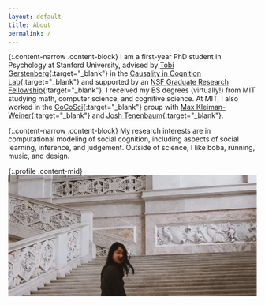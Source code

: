 ```yaml
---
layout: default
title: About
permalink: /
---
```


{:.content-narrow .content-block}
I am a first-year PhD student in Psychology at Stanford University, advised by [Tobi Gerstenberg](http://cicl.stanford.edu/member/tobias_gerstenberg/){:target="_blank"} in the [Causality in Cognition Lab](http://cicl.stanford.edu/){:target="_blank"} and supported by an [NSF Graduate Research Fellowship](https://www.nsfgrfp.org/){:target="_blank"}. I received my BS degrees (virtually!) from MIT studying math, computer science, and cognitive science. At MIT, I also worked in the [CoCoSci](http://cocosci.mit.edu/){:target="_blank"} group with [Max Kleiman-Weiner](http://www.mit.edu/~maxkw/){:target="_blank"} and [Josh Tenenbaum](http://cocosci.mit.edu/josh){:target="_blank"}. 

{:.content-narrow .content-block}
My research interests are in computational modeling of social cognition, including aspects of social learning, inference, and judgement. Outside of science, I like boba, running, music, and design.

{:.profile .content-mid}
![naples](/imgs/naples.png)
